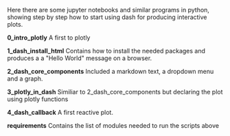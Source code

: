 Here there are some jupyter notebooks and similar programs in python, showing step by step how to start using dash for producing interactive plots. 

**0_intro_plotly** A first to plotly

**1_dash_install_html** Contains how to install the needed packages and produces a a "Hello World" message on a browser.

**2_dash_core_components** Included a markdown text, a dropdown menu and a graph.

**3_plotly_in_dash** Similiar to 2_dash_core_components but declaring the plot using plotly functions

**4_dash_callback** A first reactive plot.

**requirements** Contains the list of modules needed to run the scripts above
